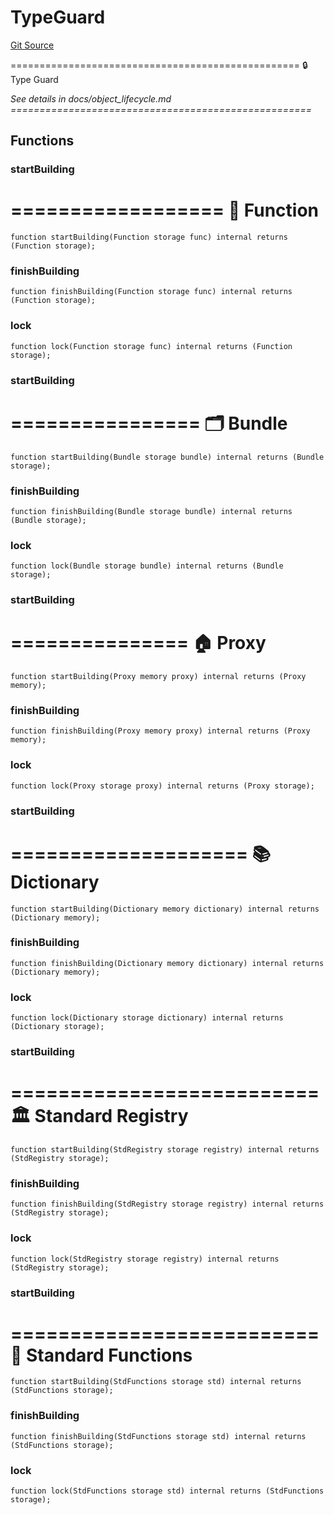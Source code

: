 # TypeGuard
[Git Source](https://github.com/metacontract/mc/blob/0cf91165f9ec2cbeeba800a4baf4e81e2df5c3bb/src/devkit/types/TypeGuard.sol)

==================================================
🔒 Type Guard

*See details in docs/object_lifecycle.md
====================================================*


## Functions
### startBuilding

==================
🧩 Function
====================


```solidity
function startBuilding(Function storage func) internal returns (Function storage);
```

### finishBuilding


```solidity
function finishBuilding(Function storage func) internal returns (Function storage);
```

### lock


```solidity
function lock(Function storage func) internal returns (Function storage);
```

### startBuilding

================
🗂️ Bundle
==================


```solidity
function startBuilding(Bundle storage bundle) internal returns (Bundle storage);
```

### finishBuilding


```solidity
function finishBuilding(Bundle storage bundle) internal returns (Bundle storage);
```

### lock


```solidity
function lock(Bundle storage bundle) internal returns (Bundle storage);
```

### startBuilding

===============
🏠 Proxy
=================


```solidity
function startBuilding(Proxy memory proxy) internal returns (Proxy memory);
```

### finishBuilding


```solidity
function finishBuilding(Proxy memory proxy) internal returns (Proxy memory);
```

### lock


```solidity
function lock(Proxy storage proxy) internal returns (Proxy storage);
```

### startBuilding

====================
📚 Dictionary
======================


```solidity
function startBuilding(Dictionary memory dictionary) internal returns (Dictionary memory);
```

### finishBuilding


```solidity
function finishBuilding(Dictionary memory dictionary) internal returns (Dictionary memory);
```

### lock


```solidity
function lock(Dictionary storage dictionary) internal returns (Dictionary storage);
```

### startBuilding

==========================
🏛 Standard Registry
============================


```solidity
function startBuilding(StdRegistry storage registry) internal returns (StdRegistry storage);
```

### finishBuilding


```solidity
function finishBuilding(StdRegistry storage registry) internal returns (StdRegistry storage);
```

### lock


```solidity
function lock(StdRegistry storage registry) internal returns (StdRegistry storage);
```

### startBuilding

==========================
🏰 Standard Functions
============================


```solidity
function startBuilding(StdFunctions storage std) internal returns (StdFunctions storage);
```

### finishBuilding


```solidity
function finishBuilding(StdFunctions storage std) internal returns (StdFunctions storage);
```

### lock


```solidity
function lock(StdFunctions storage std) internal returns (StdFunctions storage);
```

